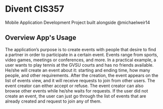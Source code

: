 # Divent CIS357
Mobile Application Development Project built alongside @michaelweir14
## Overview App's Usage
The application’s purpose is to create events with people that desire to find a partner in order to participate in a certain event. Events range from sports, video games, meetings or conferences, and more. In a practical example, a user wants to play tennis at the GVSU courts and has no friends available. He/she will create an event about it: starting and ending time, how many people, and other requirements. After the creation, the event appears on the list of events view, and it will receive requests to join from other users. The event creator can either accept or refuse. The event creator can also browse other events while he/she waits for requests. If the user did not create an event, the user can just go through the list of events that are already created and request to join any of them.
